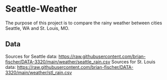 # Seattle-Weather
The purpose of this project is to compare the rainy weather between cities Seattle, WA and St. Louis, MO. 
## Data 
Sources for Seattle data: https://raw.githubusercontent.com/brian-fischer/DATA-3320/main/weather/seattle_rain.csv
Sources for St. Louis data: https://raw.githubusercontent.com/brian-fischer/DATA-3320/main/weather/stl_rain.csv

